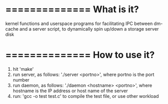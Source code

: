 ==============
What is it?
==============

kernel functions and userspace programs for facilitating IPC
between dm-cache and a server script, to dynamically spin up/down
a storage server disk

==============
How to use it?
==============

1. hit 'make'
2. run server, as follows: './server \<portno\>', where portno is the port number
3. run daemon, as follows: './daemon \<hostname\> \<portno\>', where hostname is the IP
   address or host name of the server
5. run: 'gcc -o test test.c' to compile the test file, or use other workload
